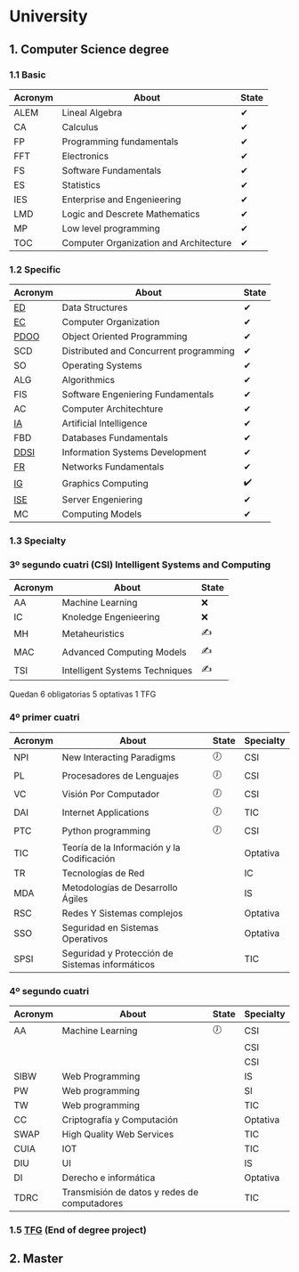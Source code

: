 # University 

## 1. Computer Science degree

### 1.1 Basic 

|Acronym|About|State|
|-------|----|-----|
|ALEM|Lineal Algebra|✔|
|CA|Calculus|✔|
|FP|Programming fundamentals|✔|
|FFT|Electronics|✔|
|FS|Software Fundamentals|✔|
|ES|Statistics|✔|
|IES|Enterprise and Engenieering|✔|
|LMD|Logic and Descrete Mathematics|✔|
|MP|Low level programming|✔|
|TOC|Computer Organization and Architecture|✔|

### 1.2 Specific 

|Acronym|About|State|
|-------|-----|-----|
|[ED](https://github.com/Cristinasj/practica2ED)|Data Structures|✔|
|[EC](https://github.com/Cristinasj/arduino)|Computer Organization|✔|
|[PDOO](https://github.com/inowen/Civitas)|Object Oriented Programming|✔|
|SCD|Distributed and Concurrent programming|✔|
|SO|Operating Systems|✔|
|ALG|Algorithmics|✔|
|FIS|Software Engeniering Fundamentals|✔|
|AC|Computer Architechture|✔|
|[IA](https://github.com/Cristinasj/chatBot)|Artificial Intelligence|✔|
|FBD|Databases Fundamentals|✔|
|[DDSI](https://github.com/Cristinasj/DDSI-X)|Information Systems Development|✔|
|[FR](https://github.com/Cristinasj/FR)|Networks Fundamentals|✔|
|[IG](https://github.com/Cristinasj/IG)|Graphics Computing|✔️|
|[ISE](https://github.com/Cristinasj/ISE)|Server Engeniering|✔|
|MC|Computing Models|✔|

### 1.3 Specialty 
### 3º segundo cuatri (CSI) Intelligent Systems and Computing

|Acronym|About|State|
|-------|-----|-----|
|AA|Machine Learning|❌|
|IC|Knoledge Engenieering|❌|
|MH|Metaheuristics|✍|
|MAC|Advanced Computing Models|✍|
|TSI|Intelligent Systems Techniques|✍|

Quedan 6 obligatorias 5 optativas 1 TFG 

### 4º primer cuatri 
|Acronym|About|State|Specialty|
|-------|-----|-----|------------|
|NPI|New Interacting Paradigms|🕖|CSI|
|PL|Procesadores de Lenguajes|🕖|CSI|
|VC|Visión Por Computador|🕖|CSI|
|DAI|Internet Applications|🕖|TIC|
|PTC|Python programming|🕖|CSI|
|TIC|Teoría de la Información y la Codificación||Optativa|
|TR|Tecnologías de Red||IC|
|MDA|Metodologías de Desarrollo Ágiles||IS|
|RSC|Redes Y Sistemas complejos||Optativa|
|SSO|Seguridad en Sistemas Operativos||Optativa|
|SPSI|Seguridad y Protección de Sistemas informáticos||TIC|

### 4º segundo cuatri 
|Acronym|About|State|Specialty|
|-------|-----|-----|------------|
|AA|Machine Learning|🕖|CSI|
||||CSI|
||||CSI|
|SIBW|Web Programming||IS|
|PW|Web programming||SI|
|TW|Web programming||TIC|
|CC|Criptografía y Computación||Optativa|
|SWAP|High Quality Web Services||TIC|
|CUIA|IOT||TIC|
|DIU|UI||IS|
|DI|Derecho e informática||Optativa|
|TDRC|Transmisión de datos y redes de computadores||TIC|


### 1.5 [TFG](https://github.com/Cristinasj/SWADroid-timeline) (End of degree project)

## 2. Master
